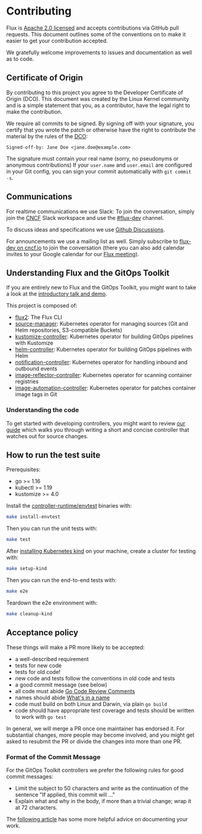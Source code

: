 # Contributing

Flux is [Apache 2.0 licensed](https://github.com/fluxcd/flux2/blob/main/LICENSE) and
accepts contributions via GitHub pull requests. This document outlines
some of the conventions on to make it easier to get your contribution
accepted.

We gratefully welcome improvements to issues and documentation as well as to
code.

## Certificate of Origin

By contributing to this project you agree to the Developer Certificate of
Origin (DCO). This document was created by the Linux Kernel community and is a
simple statement that you, as a contributor, have the legal right to make the
contribution.

We require all commits to be signed. By signing off with your signature, you
certify that you wrote the patch or otherwise have the right to contribute the
material by the rules of the [DCO](DCO):

`Signed-off-by: Jane Doe <jane.doe@example.com>`

The signature must contain your real name
(sorry, no pseudonyms or anonymous contributions)
If your `user.name` and `user.email` are configured in your Git config,
you can sign your commit automatically with `git commit -s`.

## Communications

For realtime communications we use Slack: To join the conversation, simply
join the [CNCF](https://slack.cncf.io/) Slack workspace and use the
[#flux-dev](https://cloud-native.slack.com/messages/flux-dev/) channel.

To discuss ideas and specifications we use [Github
Discussions](https://github.com/fluxcd/flux2/discussions).

For announcements we use a mailing list as well. Simply subscribe to
[flux-dev on cncf.io](https://lists.cncf.io/g/cncf-flux-dev)
to join the conversation (there you can also add calendar invites
to your Google calendar for our [Flux
meeting](https://docs.google.com/document/d/1l_M0om0qUEN_NNiGgpqJ2tvsF2iioHkaARDeh6b70B0/view)).

## Understanding Flux and the GitOps Toolkit

If you are entirely new to Flux and the GitOps Toolkit,
you might want to take a look at the [introductory talk and demo](https://www.youtube.com/watch?v=qQBtSkgl7tI).

This project is composed of:

- [flux2](https://github.com/fluxcd/flux2): The Flux CLI
- [source-manager](https://github.com/fluxcd/source-controller): Kubernetes operator for managing sources (Git and Helm repositories, S3-compatible Buckets)
- [kustomize-controller](https://github.com/fluxcd/kustomize-controller): Kubernetes operator for building GitOps pipelines with Kustomize
- [helm-controller](https://github.com/fluxcd/helm-controller): Kubernetes operator for building GitOps pipelines with Helm
- [notification-controller](https://github.com/fluxcd/notification-controller): Kubernetes operator for handling inbound and outbound events
- [image-reflector-controller](https://github.com/fluxcd/image-reflector-controller): Kubernetes operator for scanning container registries
- [image-automation-controller](https://github.com/fluxcd/image-automation-controller): Kubernetes operator for patches container image tags in Git

### Understanding the code

To get started with developing controllers, you might want to review
[our guide](https://fluxcd.io/docs/gitops-toolkit/source-watcher/) which
walks you through writing a short and concise controller that watches out
for source changes.

## How to run the test suite

Prerequisites:

* go >= 1.16
* kubectl >= 1.19
* kustomize >= 4.0

Install the [controller-runtime/envtest](https://github.com/kubernetes-sigs/controller-runtime/tree/master/tools/setup-envtest) binaries with:

```bash
make install-envtest
```

Then you can run the unit tests with:

```bash
make test
```

After [installing Kubernetes kind](https://kind.sigs.k8s.io/docs/user/quick-start#installation) on your machine,
create a cluster for testing with:

```bash
make setup-kind
```

Then you can run the end-to-end tests with:

```bash
make e2e
```

Teardown the e2e environment with:

```bash
make cleanup-kind
```

## Acceptance policy

These things will make a PR more likely to be accepted:

- a well-described requirement
- tests for new code
- tests for old code!
- new code and tests follow the conventions in old code and tests
- a good commit message (see below)
- all code must abide [Go Code Review Comments](https://github.com/golang/go/wiki/CodeReviewComments)
- names should abide [What's in a name](https://talks.golang.org/2014/names.slide#1)
- code must build on both Linux and Darwin, via plain `go build`
- code should have appropriate test coverage and tests should be written
  to work with `go test`

In general, we will merge a PR once one maintainer has endorsed it.
For substantial changes, more people may become involved, and you might
get asked to resubmit the PR or divide the changes into more than one PR.

### Format of the Commit Message

For the GitOps Toolkit controllers we prefer the following rules for good commit messages:

- Limit the subject to 50 characters and write as the continuation
  of the sentence "If applied, this commit will ..."
- Explain what and why in the body, if more than a trivial change;
  wrap it at 72 characters.

The [following article](https://chris.beams.io/posts/git-commit/#seven-rules)
has some more helpful advice on documenting your work.

